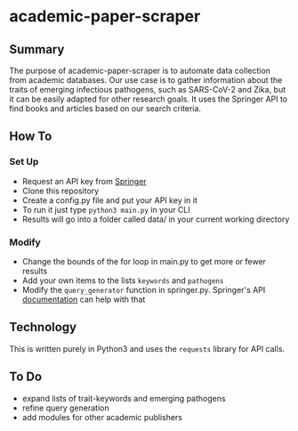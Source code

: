 # academic-paper-scraper

## Summary
The purpose of academic-paper-scraper is to automate data collection from
academic databases. Our use case is to gather information about the traits
of emerging infectious pathogens, such as SARS-CoV-2 and Zika, but it 
can be easily adapted for other research goals. It uses the Springer API
to find books and articles based on our search criteria.

## How To
### Set Up
* Request an API key from [Springer](https://dev.springernature.com/)
* Clone this repository
* Create a config.py file and put your API key in it
* To run it just type `python3 main.py` in your CLI
* Results will go into a folder called data/ in your current working directory
### Modify
* Change the bounds of the for loop in main.py to get more or fewer results
* Add your own items to the lists `keywords` and `pathogens`
* Modify the `query_generator` function in springer.py. Springer's API
[documentation](https://dev.springernature.com/docs) can help with that

## Technology
This is written purely in Python3 and uses the `requests` library for API calls.

## To Do
* expand lists of trait-keywords and emerging pathogens
* refine query generation
* add modules for other academic publishers
